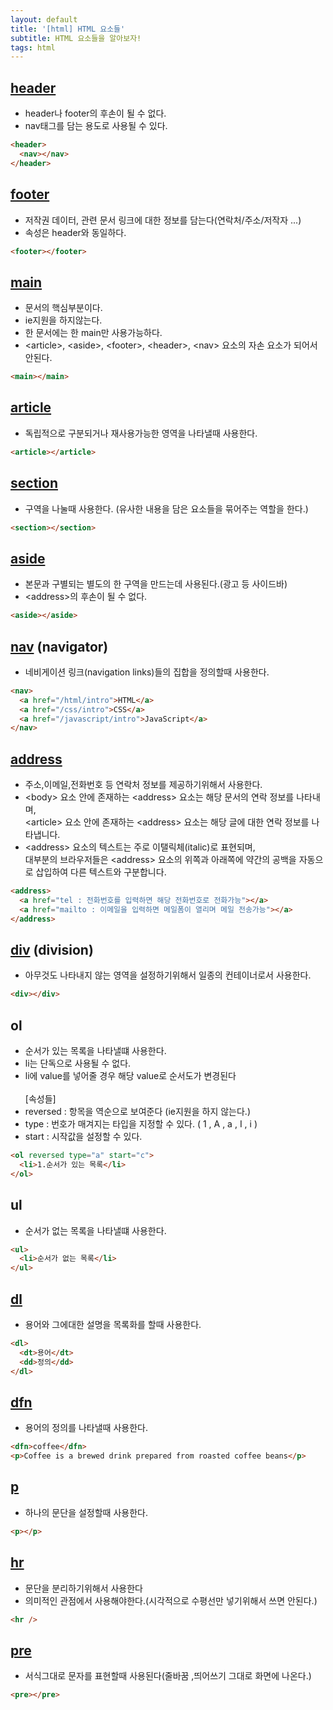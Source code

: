 ```yaml
---
layout: default
title: '[html] HTML 요소들'
subtitle: HTML 요소들을 알아보자!
tags: html
---
```


## <a href="https://developer.mozilla.org/ko/docs/Web/HTML/Element/header">header</a>

- header나 footer의 후손이 될 수 없다.
- nav태그를 담는 용도로 사용될 수 있다.

```html
<header>
  <nav></nav>
</header>
```

## <a href="https://developer.mozilla.org/ko/docs/Web/HTML/Element/footer">footer</a>

- 저작권 데이터, 관련 문서 링크에 대한 정보를 담는다(연락처/주소/저작자 ...)
- 속성은 header와 동일하다.

```html
<footer></footer>
```

## <a href="https://developer.mozilla.org/ko/docs/Web/HTML/Element/main">main</a>

- 문서의 핵심부분이다.
- ie지원을 하지않는다.
- 한 문서에는 한 main만 사용가능하다.
- &#60;article&#62;, &#60;aside&#62;, &#60;footer&#62;, &#60;header&#62;, &#60;nav&#62; 요소의 자손 요소가 되어서 안된다.

```html
<main></main>
```

## <a href="https://developer.mozilla.org/ko/docs/Web/HTML/Element/article">article</a>

- 독립적으로 구분되거나 재사용가능한 영역을 나타낼때 사용한다.

```html
<article></article>
```

## <a href="https://developer.mozilla.org/ko/docs/Web/HTML/Element/section">section</a>

- 구역을 나눌때 사용한다. (유사한 내용을 담은 요소들을 묶어주는 역할을 한다.)

```html
<section></section>
```

## <a href="https://developer.mozilla.org/ko/docs/Web/HTML/Element/aside">aside</a>

- 본문과 구별되는 별도의 한 구역을 만드는데 사용된다.(광고 등 사이드바)
- &#60;address&#62;의 후손이 될 수 없다.

```html
<aside></aside>
```

## <a href="https://developer.mozilla.org/ko/docs/Web/HTML/Element/nav">nav</a> (navigator)

- 네비게이션 링크(navigation links)들의 집합을 정의할때 사용한다.

```html
<nav>
  <a href="/html/intro">HTML</a>
  <a href="/css/intro">CSS</a>
  <a href="/javascript/intro">JavaScript</a>
</nav>
```

## <a href="https://developer.mozilla.org/ko/docs/Web/HTML/Element/address">address</a>

- 주소,이메일,전화번호 등 연락처 정보를 제공하기위해서 사용한다.
- &#60;body&#62; 요소 안에 존재하는 &#60;address&#62; 요소는 해당 문서의 연락 정보를 나타내며,<br/> &#60;article&#62; 요소 안에 존재하는 &#60;address&#62; 요소는 해당 글에 대한 연락 정보를 나타냅니다.
- &#60;address&#62; 요소의 텍스트는 주로 이탤릭체(italic)로 표현되며, <br/>대부분의 브라우저들은 &#60;address&#62; 요소의 위쪽과 아래쪽에 약간의 공백을 자동으로 삽입하여 다른 텍스트와 구분합니다.

```html
<address>
  <a href="tel : 전화번호를 입력하면 해당 전화번호로 전화가능"></a>
  <a href="mailto : 이메일을 입력하면 메일폼이 열리며 메일 전송가능"></a>
</address>
```

## <a href="https://developer.mozilla.org/ko/docs/Web/HTML/Element/div">div</a> (division)

- 아무것도 나타내지 않는 영역을 설정하기위해서 일종의 컨테이너로서 사용한다.

```html
<div></div>
```

## ol

- 순서가 있는 목록을 나타낼떄 사용한다.
- li는 단독으로 사용될 수 없다.<br/>
- li에 value를 넣어줄 경우 해당 value로 순서도가 변경된다<br/><br/>
  [속성들]
- reversed : 항목을 역순으로 보여준다 (ie지원을 하지 않는다.)
- type : 번호가 매겨지는 타입을 지정할 수 있다. ( 1 , A , a , I , i )
- start : 시작값을 설정할 수 있다.

```html
<ol reversed type="a" start="c">
  <li>1.순서가 있는 목록</li>
</ol>
```

## ul

- 순서가 없는 목록을 나타낼떄 사용한다.

```html
<ul>
  <li>순서가 없는 목록</li>
</ul>
```

## <a href="https://developer.mozilla.org/ko/docs/Web/HTML/Element/dl">dl</a>

- 용어와 그에대한 설명을 목록화를 할때 사용한다.

```html
<dl>
  <dt>용어</dt>
  <dd>정의</dd>
</dl>
```

## <a href="https://developer.mozilla.org/ko/docs/Web/HTML/Element/dfn">dfn</a>

- 용어의 정의를 나타낼때 사용한다.

```html
<dfn>coffee</dfn>
<p>Coffee is a brewed drink prepared from roasted coffee beans</p>
```

## <a href="https://developer.mozilla.org/ko/docs/Web/HTML/Element/p">p</a>

- 하나의 문단을 설정할때 사용한다.

```html
<p></p>
```

## <a href="https://developer.mozilla.org/ko/docs/Web/HTML/Element/hr">hr</a>

- 문단을 분리하기위해서 사용한다
- 의미적인 관점에서 사용해야한다.(시각적으로 수평선만 넣기위해서 쓰면 안된다.)

```html
<hr />
```

## <a href="https://developer.mozilla.org/ko/docs/Web/HTML/Element/pre">pre</a>

- 서식그대로 문자를 표현할때 사용된다(줄바꿈 ,띄어쓰기 그대로 화면에 나온다.)

```html
<pre></pre>
```
